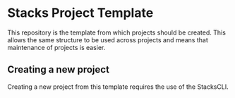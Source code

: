 # Stacks Project Template

This repository is the template from which projects should be created. This allows the same structure to be used across projects and means that maintenance of projects is easier.

## Creating a new project

Creating a new project from this template requires the use of the StacksCLI.
